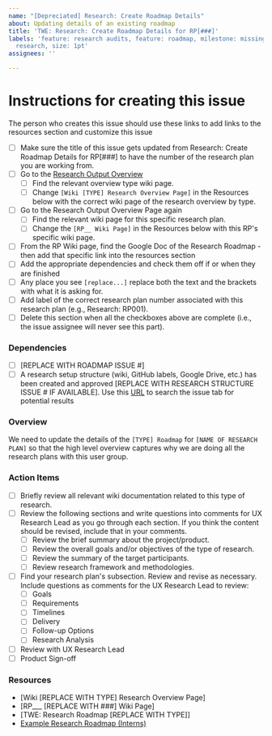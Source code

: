 ```yaml
---
name: "[Depreciated] Research: Create Roadmap Details"
about: Updating details of an existing roadmap
title: 'TWE: Research: Create Roadmap Details for RP[###]'
labels: 'feature: research audits, feature: roadmap, milestone: missing, role: UI/UX
  research, size: 1pt'
assignees: ''

---
```


# Instructions for creating this issue
The person who creates this issue should use these links to add links to the resources section and customize this issue
- [ ] Make sure the title of this issue gets updated from Research: Create Roadmap Details for RP[###] to have the number of the research plan you are working from.
- [ ] Go to the [Research Output Overview](https://github.com/hackforla/internship/wiki/Research-Output-Overview)
  - [ ] Find the relevant overview type wiki page. 
  - [ ] Change `[Wiki [TYPE] Research Overview Page]` in the Resources below with the correct wiki page of the research overview by type.
- [ ] Go to the Research Output Overview Page again
   - [ ] Find the relevant wiki page for this specific research plan. 
   - [ ] Change the `[RP__ Wiki Page]` in the Resources below with this RP's specific wiki page.
- [ ] From the RP Wiki page, find the Google Doc of the Research Roadmap - then add that specific link into the resources section
- [ ] Add the appropriate dependencies and check them off if or when they are finished
- [ ] Any place you see `[replace...]` replace both the text and the brackets with what it is asking for.
- [ ] Add label of the correct research plan number associated with this research plan (e.g., Research: RP001).
- [ ] Delete this section when all the checkboxes above are complete (i.e., the issue assignee will never see this part).

### Dependencies
- [ ] [REPLACE WITH ROADMAP ISSUE #]
- [ ] A research setup structure (wiki, GitHub labels, Google Drive, etc.) has been created and approved [REPLACE WITH RESEARCH STRUCTURE ISSUE # IF AVAILABLE].  Use this [URL](https://github.com/hackforla/internship/issues?q=is%3Aissue+TWE%3A+Research+Structure+for+RP) to search the issue tab for potential results

### Overview
We need to update the details of the `[TYPE] Roadmap` for `[NAME OF RESEARCH PLAN]` so that the high level overview captures why we are doing all the research plans with this user group.

### Action Items
- [ ] Briefly review all relevant wiki documentation related to this type of research.
- [ ] Review the following sections and write questions into comments for UX Research Lead as you go through each section. If you think the content should be revised, include that in your comments.
     - [ ] Review the brief summary about the project/product.
     - [ ] Review the overall goals and/or objectives of the type of research.
     - [ ] Review the summary of the target participants.
     - [ ] Review research framework and methodologies.
- [ ] Find your research plan's subsection. Review and revise as necessary. Include questions as comments for the UX Research Lead to review:
     - [ ] Goals
     - [ ] Requirements
     - [ ] Timelines
     - [ ] Delivery
     - [ ] Follow-up Options
     - [ ] Research Analysis 
- [ ] Review with UX Research Lead
- [ ] Product Sign-off

### Resources
- [Wiki [REPLACE WITH TYPE] Research Overview Page]
- [RP___ [REPLACE WITH ###] Wiki Page]
- [TWE: Research Roadmap [REPLACE WITH TYPE]]
- [Example Research Roadmap (Interns)](https://docs.google.com/document/d/1BKFiKRcqDovcaKsEqtWMPU8vUs_Mq3gjNYLU6A5E7dQ/edit?usp=sharing)
